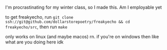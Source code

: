 I'm procrastinating for my winter class, so I made this. Am I employable yet

to get freakyecho, run `git clone ssh://git@github.com/dollarstorepoetry/freakyecho && cd freakyecho/src`, then run `make`

only works on linux (and maybe macos) rn. if you're on windows then like what are you doing here idk
